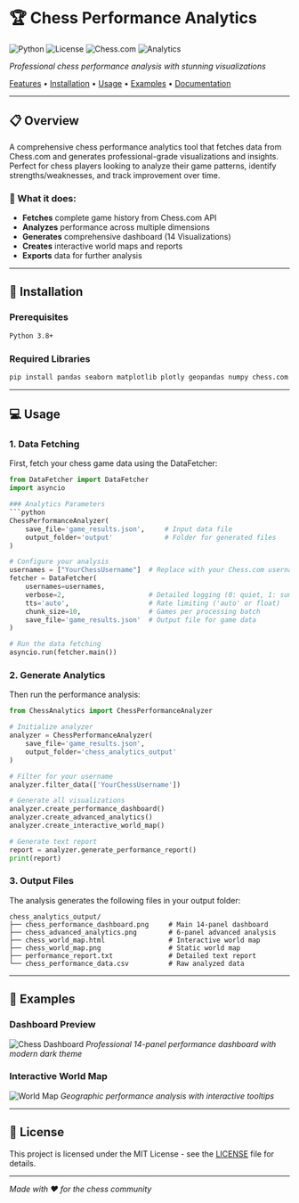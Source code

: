 # 🏆 Chess Performance Analytics 
  ![Python](https://img.shields.io/badge/Python-3.8+-blue.svg)
  ![License](https://img.shields.io/badge/License-MIT-green.svg)
  ![Chess.com](https://img.shields.io/badge/Data-Chess.com_API-orange.svg)
  ![Analytics](https://img.shields.io/badge/Analytics-Advanced-purple.svg)

  *Professional chess performance analysis with stunning visualizations*

[Features](#-features) • [Installation](#-installation) • [Usage](#-usage) • [Examples](#-examples) • [Documentation](#-documentation)

---

## 📋 Overview

A comprehensive chess performance analytics tool that fetches data from Chess.com and generates professional-grade visualizations and insights. Perfect for chess players looking to analyze their game patterns, identify strengths/weaknesses, and track improvement over time.

### 🎯 What it does:
- **Fetches** complete game history from Chess.com API
- **Analyzes** performance across multiple dimensions
- **Generates** comprehensive dashboard (14 Visualizations)
- **Creates** interactive world maps and reports
- **Exports** data for further analysis
---

## 🚀 Installation

### Prerequisites
```bash
Python 3.8+
```

### Required Libraries
```bash
pip install pandas seaborn matplotlib plotly geopandas numpy chess.com asyncio
```

---

## 💻 Usage

### 1. **Data Fetching**

First, fetch your chess game data using the DataFetcher:

```python
from DataFetcher import DataFetcher
import asyncio

### Analytics Parameters
```python
ChessPerformanceAnalyzer(
    save_file='game_results.json',     # Input data file
    output_folder='output'             # Folder for generated files
)

# Configure your analysis
usernames = ["YourChessUsername"]  # Replace with your Chess.com username (can handle multiple users: ["player1", "player2"])
fetcher = DataFetcher(
    usernames=usernames,          
    verbose=2,                     # Detailed logging (0: quiet, 1: summary, 2: detailed)
    tts='auto',                    # Rate limiting ('auto' or float)
    chunk_size=10,                 # Games per processing batch
    save_file='game_results.json'  # Output file for game data
)

# Run the data fetching
asyncio.run(fetcher.main())
```

### 2. **Generate Analytics**

Then run the performance analysis:

```python
from ChessAnalytics import ChessPerformanceAnalyzer

# Initialize analyzer
analyzer = ChessPerformanceAnalyzer(
    save_file='game_results.json',
    output_folder='chess_analytics_output'
)

# Filter for your username
analyzer.filter_data(['YourChessUsername'])

# Generate all visualizations
analyzer.create_performance_dashboard()
analyzer.create_advanced_analytics()
analyzer.create_interactive_world_map()

# Generate text report
report = analyzer.generate_performance_report()
print(report)
```

### 3. **Output Files**

The analysis generates the following files in your output folder:

```
chess_analytics_output/
├── chess_performance_dashboard.png     # Main 14-panel dashboard
├── chess_advanced_analytics.png        # 6-panel advanced analysis  
├── chess_world_map.html                # Interactive world map
├── chess_world_map.png                 # Static world map
├── performance_report.txt              # Detailed text report
└── chess_performance_data.csv          # Raw analyzed data
```

---

## 📸 Examples

### Dashboard Preview
![Chess Dashboard]()
*Professional 14-panel performance dashboard with modern dark theme*

### Interactive World Map
![World Map]()
*Geographic performance analysis with interactive tooltips*

---

## 📄 License

This project is licensed under the MIT License - see the [LICENSE](LICENSE) file for details.

---

*Made with ❤️ for the chess community*